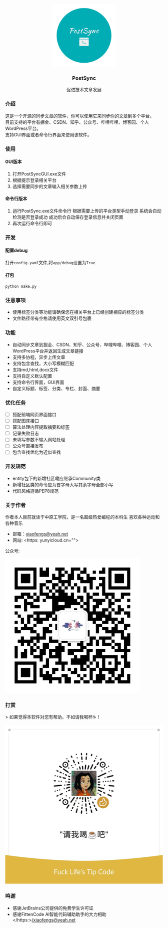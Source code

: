 <div align="center">
<img height="200" src="static/imgs/logo.png" width="200"/>
<h3 align="center">
    PostSync
    </h3>
<p align="center">
        促进技术文章发展
    </p>
</div>

### 介绍

这是一个开源的同步文章的软件，你可以使用它来同步你的文章到多个平台。  
目前支持的平台有掘金、CSDN、知乎、公众号、哔哩哔哩、博客园、个人WordPress平台。  
支持GUI界面或者命令行界面来使用该软件。

### 使用

#### GUI版本

1. 打开PostSyncGUI.exe文件
2. 根据提示登录相关平台
3. 选择需要同步的文章输入相关参数上传

#### 命令行版本

1. 运行PostSync.exe文件命令行
   根据需要上传的平台类型手动登录
   系统会自动检测是否登录成功
   成功后会自动保存登录信息并关闭页面
2. 再次运行命令行即可

### 开发

#### 配置debug

打开`config.yaml`文件,将`app/debug`设置为`True`

#### 打包

``` bash
python make.py
```

### 注意事项

- 使用标签分类等功能请确保您在相关平台上已经创建相应的标签分类
- 文件路径带有空格请使用英文双引号包裹

### 功能

- 自动同步文章到掘金、CSDN、知乎、公众号、哔哩哔哩、博客园、个人WordPress平台并返回生成文章链接
- 支持多协程，异步上传文章
- 支持包含查找，大小写模糊匹配
- 支持md,html,docx文件
- 支持自定义默认配置
- 支持命令行界面，GUI界面
- 自定义标题、标签、分类、专栏、封面、摘要

### 优化任务

- [ ] 搭配前端网页界面接口
- [ ] 搭配图床接口
- [ ] 算法处理内容提取摘要和标签
- [ ] 记录失败日志
- [ ] 未填写参数不输入网站处理
- [ ] 公众号直接发布
- [ ] 包含查找优化为近似查找

### 开发规范

- entity包下的新增社区嘞应继承Community类
- 新增社区类的命令应为首字母大写其余字母全部小写
- 代码风格遵循PEP8规范

### 关于作者

作者本人目前就读于中原工学院，是一名超级热爱编程的本科生
喜欢各种运动和各种音乐
- 邮箱：<xiaofengs@yeah.net>
- 网站: <https: yunyicloud.cn="">

公众号: 

![云奕科软公众号二维码](static/imgs/official-account.jpg)

### 打赏

&gt; 如果觉得本软件对您有帮助，不如请我喝杯☕！

![微信支付](static/imgs/reward-wechat.jpg)

### 鸣谢
- 感谢JetBrains公司提供的免费学生许可证
- 感谢FittenCode AI智能代码辅助助手的大力相助</https:></xiaofengs@yeah.net>